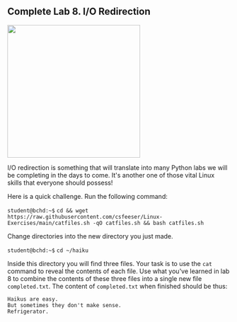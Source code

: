 ## Complete Lab 8. I/O Redirection

<img src="https://i.redd.it/waxhw7jaeq451.jpg" width="300"/>

I/O redirection is something that will translate into many Python labs we will be completing in the days to come. It's another one of those vital Linux skills that everyone should possess!

Here is a quick challenge. Run the following command:

`student@bchd:~$` `cd && wget https://raw.githubusercontent.com/csfeeser/Linux-Exercises/main/catfiles.sh -qO catfiles.sh && bash catfiles.sh`

Change directories into the new directory you just made.

`student@bchd:~$` `cd ~/haiku`

Inside this directory you will find three files. Your task is to use the `cat` command to reveal the contents of each file. Use what you've learned in lab 8 to combine the contents of these three files into a single new file `completed.txt`. The content of `completed.txt` when finished should be thus:

```
Haikus are easy.
But sometimes they don't make sense.
Refrigerator.
```
